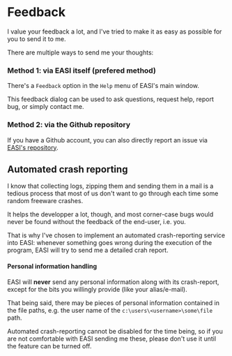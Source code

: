# Feedback

I value your feedback a lot, and I've tried to make it as easy as possible for you to send it to me.

There are multiple ways to send me your thoughts:

### Method 1: via EASI itself (prefered method)

There's a `Feedback` option in the `Help` menu of EASI's main window.

This feedback dialog can be used to ask questions, request help, report bug, or simply contact me.

### Method 2: via the Github repository

If you have a Github account, you can also directly report an issue via [EASI's repository][ghrepo].

## Automated crash reporting

I know that collecting logs, zipping them and sending them in a mail is a tedious process that most of us don't want to go through each time some random freeware crashes.

It helps the developper a lot, though, and most corner-case bugs would never be found without the feedback of the end-user, i.e. you.

That is why I've chosen to implement an automated crash-reporting service into EASI: whenever something goes wrong during the execution of the program, EASI will try to send me a detailed crah report.

#### Personal information handling

EASI will __never__ send any personal information along with its crash-report, except for the bits you willingly provide (like your alias/e-mail).

That being said, there may be pieces of personal information contained in the file paths, e.g. the user name of the `c:\users\<username>\some\file` path.

Automated crash-reporting cannot be disabled for the time being, so if you are not comfortable with EASI sending me these, please don't use it until the feature can be turned off.

[ghrepo]: https://www.github.com/132nd-etcher/EASI